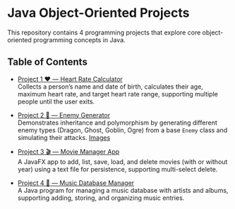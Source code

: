 # Java Object-Oriented Projects

This repository contains 4 programming projects that explore core object-oriented programming concepts in Java.

## Table of Contents

- [Project 1 ❤️ — Heart Rate Calculator](./pj1)  
  Collects a person’s name and date of birth, calculates their age, maximum heart rate, and target heart rate range, supporting multiple people until the user exits.

- [Project 2 🐉 — Enemy Generator](./pj2)  
  Demonstrates inheritance and polymorphism by generating different enemy types (Dragon, Ghost, Goblin, Ogre) from a base `Enemy` class and simulating their attacks.
  [Images](./pj2/PROJECT%202%20Screenshots.pdf)

- [Project 3 🎬 — Movie Manager App](./pj3)  
  A JavaFX app to add, list, save, load, and delete movies (with or without year) using a text file for persistence, supporting multi-select delete.

- [Project 4 🎵 — Music Database Manager](./pj4)  
  A Java program for managing a music database with artists and albums, supporting adding, storing, and organizing music entries.
